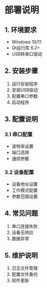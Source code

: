# 部署说明

## 1. 环境要求
- Windows 10/11
- Qt运行库 6.2+
- USB转串口驱动

## 2. 安装步骤
1. 运行安装程序
2. 安装USB驱动
3. 配置串口参数
4. 启动程序

## 3. 配置说明
### 3.1 串口配置
- 波特率设置
- 端口选择
- 通信参数

### 3.2 设备配置
- 设备地址设置
- 工作模式配置
- 参数范围设置

## 4. 常见问题
1. 串口连接失败
2. 设备无响应
3. 数据异常

## 5. 维护说明
1. 日志文件管理
2. 配置文件备份
3. 软件更新 